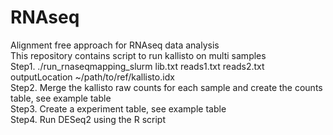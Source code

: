 # RNAseq
Alignment free approach for RNAseq data analysis <br/>
This repository contains script to run kallisto on multi samples <br/>
Step1. ./run_rnaseqmapping_slurm lib.txt reads1.txt reads2.txt outputLocation ~/path/to/ref/kallisto.idx <br/>
Step2. Merge the kallisto raw counts for each sample and create the counts table, see example table <br/>
Step3. Create a experiment table, see example table <br/>
Step4. Run DESeq2 using the R script 
